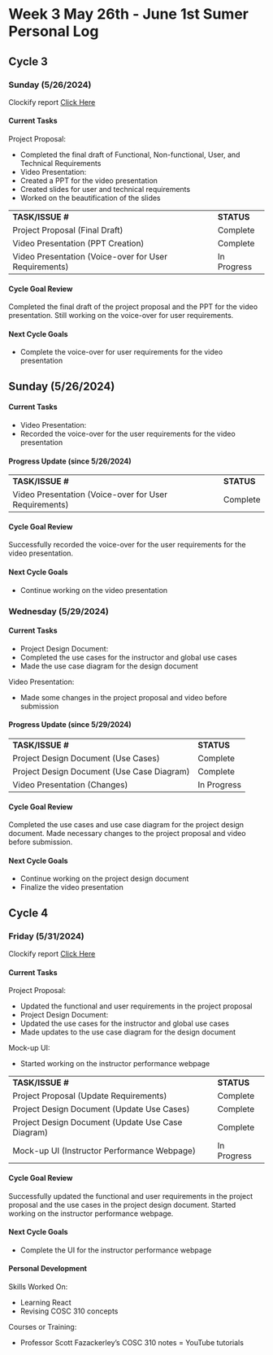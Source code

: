 # Week 3 May 26th - June 1st Sumer Personal Log

## Cycle 3

### Sunday (5/26/2024)


Clockify report [Click Here](https://app.clockify.me/reports/summary?start=2024-05-25T00:00:00.000Z&end=2024-05-29T23:59:59.999Z&filterValuesData=%7B%22users%22:%5B%226657a665c1d0df08761294fb%22%5D,%22userGroups%22:%5B%5D,%22userAndGroup%22:%5B%5D%7D&filterOptions=%7B%22userAndGroup%22:%7B%22status%22:%22ACTIVE_WITH_PENDING%22%7D%7D)


#### Current Tasks

Project Proposal:

- Completed the final draft of Functional, Non-functional, User, and Technical Requirements
- Video Presentation:
- Created a PPT for the video presentation
- Created slides for user and technical requirements
- Worked on the beautification of the slides

<table>
    <tr>
        <td><strong>TASK/ISSUE #</strong></td>
        <td><strong>STATUS</strong></td>
    </tr>
    <tr>
        <td>Project Proposal (Final Draft)</td>
        <td>Complete</td>
    </tr>
    <tr>
        <td>Video Presentation (PPT Creation)</td>
        <td>Complete</td>
    </tr>
    <tr>
        <td>Video Presentation (Voice-over for User Requirements)</td>
        <td>In Progress</td>
    </tr>
</table>

#### Cycle Goal Review

Completed the final draft of the project proposal and the PPT for the video presentation. Still working on the voice-over for user requirements.

#### Next Cycle Goals

- Complete the voice-over for user requirements for the video presentation


## Sunday (5/26/2024)

#### Current Tasks

- Video Presentation:
- Recorded the voice-over for the user requirements for the video presentation

#### Progress Update (since 5/26/2024)

<table>
    <tr>
        <td><strong>TASK/ISSUE #</strong></td>
        <td><strong>STATUS</strong></td>
    </tr>
    <tr>
        <td>Video Presentation (Voice-over for User Requirements)</td>
        <td>Complete</td>
    </tr>
</table>

#### Cycle Goal Review 

Successfully recorded the voice-over for the user requirements for the video presentation.

#### Next Cycle Goals 
- Continue working on the video presentation

### Wednesday (5/29/2024)

#### Current Tasks 

- Project Design Document:
- Completed the use cases for the instructor and global use cases
- Made the use case diagram for the design document
  
Video Presentation:
- Made some changes in the project proposal and video before submission

#### Progress Update (since 5/29/2024)

<table>
    <tr>
        <td><strong>TASK/ISSUE #</strong></td>
        <td><strong>STATUS</strong></td>
    </tr>
    <tr>
        <td>Project Design Document (Use Cases)</td>
        <td>Complete</td>
    </tr>
    <tr>
        <td>Project Design Document (Use Case Diagram)</td>
        <td>Complete</td>
    </tr>
    <tr>
        <td>Video Presentation (Changes)</td>
        <td>In Progress</td>
    </tr>
</table>

#### Cycle Goal Review 

Completed the use cases and use case diagram for the project design document. Made necessary changes to the project proposal and video before submission.

#### Next Cycle Goals 

- Continue working on the project design document
- Finalize the video presentation

## Cycle 4

### Friday (5/31/2024)


Clockify report [Click Here](https://app.clockify.me/reports/summary?start=2024-05-30T00:00:00.000Z&end=2024-05-31T23:59:59.999Z&filterValuesData=%7B%22users%22:%5B%226657a665c1d0df08761294fb%22%5D,%22userGroups%22:%5B%5D,%22userAndGroup%22:%5B%5D%7D&filterOptions=%7B%22userAndGroup%22:%7B%22status%22:%22ACTIVE_WITH_PENDING%22%7D%7D)

#### Current Tasks 
Project Proposal:
- Updated the functional and user requirements in the project proposal
- Project Design Document:
- Updated the use cases for the instructor and global use cases
- Made updates to the use case diagram for the design document
  
Mock-up UI:
- Started working on the instructor performance webpage


<table>
    <tr>
        <td><strong>TASK/ISSUE #</strong></td>
        <td><strong>STATUS</strong></td>
    </tr>
    <tr>
        <td>Project Proposal (Update Requirements)</td>
        <td>Complete</td>
    </tr>
    <tr>
        <td>Project Design Document (Update Use Cases)</td>
        <td>Complete</td>
    </tr>
    <tr>
        <td>Project Design Document (Update Use Case Diagram)</td>
        <td>Complete</td>
    </tr>
    <tr>
        <td>Mock-up UI (Instructor Performance Webpage)</td>
        <td>In Progress</td>
    </tr>
</table>

#### Cycle Goal Review 

Successfully updated the functional and user requirements in the project proposal and the use cases in the project design document. Started working on the instructor performance webpage.

#### Next Cycle Goals 

- Complete the UI for the instructor performance webpage

#### Personal Development

Skills Worked On:

- Learning React
- Revising COSC 310 concepts

Courses or Training:

- Professor Scott Fazackerley’s COSC 310 notes
= YouTube tutorials




